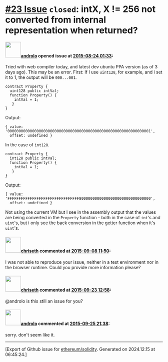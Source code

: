 # [\#23 Issue](https://github.com/ethereum/solidity/issues/23) `closed`: intX, X != 256 not converted from internal representation when returned?

#### <img src="https://avatars.githubusercontent.com/u/2809499?u=85c557e8e011e3e40e6c011ee71bcf8785d1ac2b&v=4" width="50">[androlo](https://github.com/androlo) opened issue at [2015-08-24 01:33](https://github.com/ethereum/solidity/issues/23):

Tried with web compiler today, and latest dev ubuntu PPA version (as of 3 days ago). This may be an error. First: If I use `uint128`, for example, and i set it to 1, the output will be `000...001`.

```
contract Property {
  uint128 public intVal;
  function Property() {
    intVal = 1;
   }
}
```

Output:

```
{ value: '0000000000000000000000000000000000000000000000000000000000000001',
  offset: undefined }
```

In the case of `int128`.

```
contract Property {
  int128 public intVal;
  function Property() {
    intVal = 1;
   }
}
```

Output:

```
{ value: 'FFFFFFFFFFFFFFFFFFFFFFFFFFFFFFFF80000000000000000000000000000000',
  offset: undefined }

```

Not using the current VM but I see in the assembly output that the values are being converted in the `Property` function - both in the case of `int`'s and `uint`'s, but i only see the back conversion in the getter function when it's `uint`'s.


#### <img src="https://avatars.githubusercontent.com/u/9073706?v=4" width="50">[chriseth](https://github.com/chriseth) commented at [2015-09-08 11:50](https://github.com/ethereum/solidity/issues/23#issuecomment-138530076):

I was not able to reproduce your issue, neither in a test environment nor in the browser runtime. Could you provide more information please?

#### <img src="https://avatars.githubusercontent.com/u/9073706?v=4" width="50">[chriseth](https://github.com/chriseth) commented at [2015-09-23 12:58](https://github.com/ethereum/solidity/issues/23#issuecomment-142591266):

@androlo is this still an issue for you?

#### <img src="https://avatars.githubusercontent.com/u/2809499?u=85c557e8e011e3e40e6c011ee71bcf8785d1ac2b&v=4" width="50">[androlo](https://github.com/androlo) commented at [2015-09-25 21:38](https://github.com/ethereum/solidity/issues/23#issuecomment-143360195):

sorry. don't seem like it.


-------------------------------------------------------------------------------



[Export of Github issue for [ethereum/solidity](https://github.com/ethereum/solidity). Generated on 2024.12.15 at 06:45:24.]
